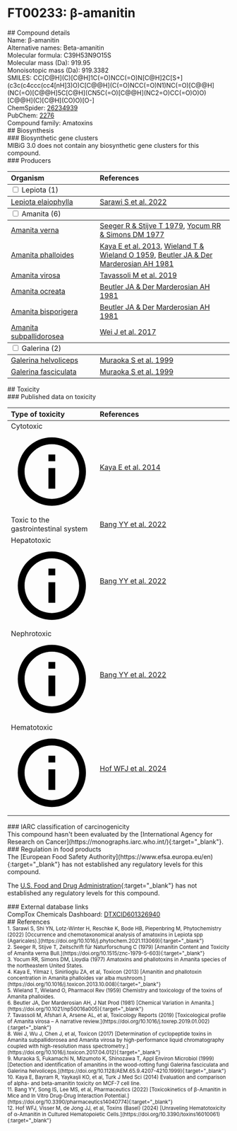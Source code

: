 
# FT00233: β-amanitin
<div class="molecule_image" style="float:left">
<img data-smiles= CC[C@H](C)[C@@H]1NC(=O)CNC(=O)[C@@H]2CC3=C(NC4=CC(O)=CC=C34)[S+]([O-])C[C@H](NC(=O)CNC1=O)C(=O)N[C@@H](CC(=O)O)C(=O)N1C[C@H](O)C[C@H]1C(=O)N[C@@H]([C@@H](C)[C@@H](O)CO)C(=O)N2 data-smiles-options="{ 'width': 350, 'height': 350 }" />
</div>
## Compound details
<div style="overflow:hidden">
Name: β-amanitin<br>
    Alternative names: Beta-amanitin<br>
Molecular formula: C39H53N9O15S<br>
Molecular mass (Da): 919.95<br>
Monoisotopic mass (Da): 919.3382<br>
<div class="break_all">
SMILES: CC[C@H](C)[C@H]1C(=O)NCC(=O)N[C@H]2C[S+](c3c(c4ccc(cc4[nH]3)O)C[C@@H](C(=O)NCC(=O)N1)NC(=O)[C@@H](NC(=O)[C@@H]5C[C@H](CN5C(=O)[C@@H](NC2=O)CC(=O)O)O)[C@@H](C)[C@H](CO)O)[O-]<br>
</div>
        ChemSpider: <a href=https://www.chemspider.com/Chemical-Structure.26234939.html target="_blank">26234939</a><br>
        PubChem: <a href=https://pubchem.ncbi.nlm.nih.gov/compound/2276 target="_blank">2276</a><br>
    Compound family: Amatoxins<br>
</div>

<div markdown="block" class="section">
## Biosynthesis
<div markdown="block" class="subsection">
### Biosynthetic gene clusters
<div markdown="block" class="indented_block">
MIBiG 3.0 does not contain any biosynthetic gene clusters for this compound.
</div>
</div>

<div markdown="block" class="subsection">
### Producers
<table>
<thead>
<tr>
<th style="text-align: left;" role="columnheader" width="40%" data-sort-default>Organism</th>
<th style="text-align: left;" role="columnheader" width="60%">References</th>
</tr>
</thead>
        <tbody class="header">
        <tr>
        <td style="text-align: left;" colspan="2">
        <input type="checkbox" data-toggle="toggle" id=Lepiota>
        <label for=Lepiota>Lepiota (1)</label>
        </td>
        </tr>
        </tbody>
        <tbody class="hide">
                <tr>
                <td style="text-align: left;"><a href="https://www.ncbi.nlm.nih.gov/Taxonomy/Browser/wwwtax.cgi?mode=Info&id=182863" target="_blank">Lepiota elaiophylla</a></td>
                <td style="text-align: left;"><a href="#REF00421">Sarawi S et al. 2022</a></td>
                </tr>
        </tbody>
        <tbody class="header">
        <tr>
        <td style="text-align: left;" colspan="2">
        <input type="checkbox" data-toggle="toggle" id=Amanita>
        <label for=Amanita>Amanita (6)</label>
        </td>
        </tr>
        </tbody>
        <tbody class="hide">
                <tr>
                <td style="text-align: left;"><a href="https://www.ncbi.nlm.nih.gov/Taxonomy/Browser/wwwtax.cgi?mode=Info&id=112270" target="_blank">Amanita verna</a></td>
                <td style="text-align: left;"><a href="#REF00431">Seeger R &amp; Stijve T 1979</a>, <a href="#REF00422">Yocum RR &amp; Simons DM 1977</a></td>
                </tr>
                <tr>
                <td style="text-align: left;"><a href="https://www.ncbi.nlm.nih.gov/Taxonomy/Browser/wwwtax.cgi?mode=Info&id=235533" target="_blank">Amanita phalloides</a></td>
                <td style="text-align: left;"><a href="#REF00427">Kaya E et al. 2013</a>, <a href="#REF00428">Wieland T &amp; Wieland O 1959</a>, <a href="#REF00432">Beutler JA &amp; Der Marderosian AH 1981</a></td>
                </tr>
                <tr>
                <td style="text-align: left;"><a href="https://www.ncbi.nlm.nih.gov/Taxonomy/Browser/wwwtax.cgi?mode=Info&id=78357" target="_blank">Amanita virosa</a></td>
                <td style="text-align: left;"><a href="#REF00429">Tavassoli M et al. 2019</a></td>
                </tr>
                <tr>
                <td style="text-align: left;"><a href="https://www.ncbi.nlm.nih.gov/Taxonomy/Browser/wwwtax.cgi?mode=Info&id=235532" target="_blank">Amanita ocreata</a></td>
                <td style="text-align: left;"><a href="#REF00432">Beutler JA &amp; Der Marderosian AH 1981</a></td>
                </tr>
                <tr>
                <td style="text-align: left;"><a href="https://www.ncbi.nlm.nih.gov/Taxonomy/Browser/wwwtax.cgi?mode=Info&id=87325" target="_blank">Amanita bisporigera</a></td>
                <td style="text-align: left;"><a href="#REF00432">Beutler JA &amp; Der Marderosian AH 1981</a></td>
                </tr>
                <tr>
                <td style="text-align: left;"><a href="https://www.ncbi.nlm.nih.gov/Taxonomy/Browser/wwwtax.cgi?mode=Info&id=1660029" target="_blank">Amanita subpallidorosea</a></td>
                <td style="text-align: left;"><a href="#REF00434">Wei J et al. 2017</a></td>
                </tr>
        </tbody>
        <tbody class="header">
        <tr>
        <td style="text-align: left;" colspan="2">
        <input type="checkbox" data-toggle="toggle" id=Galerina>
        <label for=Galerina>Galerina (2)</label>
        </td>
        </tr>
        </tbody>
        <tbody class="hide">
                <tr>
                <td style="text-align: left;"><a href="https://www.ncbi.nlm.nih.gov/Taxonomy/Browser/wwwtax.cgi?mode=Info&id=missing" target="_blank">Galerina helvoliceps</a></td>
                <td style="text-align: left;"><a href="#REF00436">Muraoka S et al. 1999</a></td>
                </tr>
                <tr>
                <td style="text-align: left;"><a href="https://www.ncbi.nlm.nih.gov/Taxonomy/Browser/wwwtax.cgi?mode=Info&id=missing" target="_blank">Galerina fasciculata</a></td>
                <td style="text-align: left;"><a href="#REF00436">Muraoka S et al. 1999</a></td>
                </tr>
        </tbody>
</table>
</div>
</div>

<div markdown="block" class="section">
## Toxicity
<div markdown="block" class="subsection">
### Published data on toxicity
<table>
<thead>
<tr>
<th style="text-align: left;" role="columnheader" width="40%" data-sort-default>Type of toxicity</th>
<th style="text-align: left;" role="columnheader" width="60%">References</th>
</tr>
</thead>
<tbody>
<tr>
<td style="text-align: left;">Cytotoxic <span class="twemoji" title="Toxic to cells"><svg xmlns="http://www.w3.org/2000/svg" viewBox="0 0 24 24"><path d="M11 9h2V7h-2m1 13c-4.41 0-8-3.59-8-8s3.59-8 8-8 8 3.59 8 8-3.59 8-8 8m0-18A10 10 0 0 0 2 12a10 10 0 0 0 10 10 10 10 0 0 0 10-10A10 10 0 0 0 12 2m-1 15h2v-6h-2v6Z"></path></svg></span></td>
<td style="text-align: left;"><a href="#REF00413">Kaya E et al. 2014</a></td>
</tr>
<tr>
<td style="text-align: left;">Toxic to the gastrointestinal system</td>
<td style="text-align: left;"><a href="#REF00414">Bang YY et al. 2022</a></td>
</tr>
<tr>
<td style="text-align: left;">Hepatotoxic <span class="twemoji" title="Toxic to the liver"><svg xmlns="http://www.w3.org/2000/svg" viewBox="0 0 24 24"><path d="M11 9h2V7h-2m1 13c-4.41 0-8-3.59-8-8s3.59-8 8-8 8 3.59 8 8-3.59 8-8 8m0-18A10 10 0 0 0 2 12a10 10 0 0 0 10 10 10 10 0 0 0 10-10A10 10 0 0 0 12 2m-1 15h2v-6h-2v6Z"></path></svg></span></td>
<td style="text-align: left;"><a href="#REF00414">Bang YY et al. 2022</a></td>
</tr>
<tr>
<td style="text-align: left;">Nephrotoxic <span class="twemoji" title="Toxic to the kidneys"><svg xmlns="http://www.w3.org/2000/svg" viewBox="0 0 24 24"><path d="M11 9h2V7h-2m1 13c-4.41 0-8-3.59-8-8s3.59-8 8-8 8 3.59 8 8-3.59 8-8 8m0-18A10 10 0 0 0 2 12a10 10 0 0 0 10 10 10 10 0 0 0 10-10A10 10 0 0 0 12 2m-1 15h2v-6h-2v6Z"></path></svg></span></td>
<td style="text-align: left;"><a href="#REF00414">Bang YY et al. 2022</a></td>
</tr>
<tr>
<td style="text-align: left;">Hematotoxic <span class="twemoji" title="Toxic to the blood and/or blood-forming cells"><svg xmlns="http://www.w3.org/2000/svg" viewBox="0 0 24 24"><path d="M11 9h2V7h-2m1 13c-4.41 0-8-3.59-8-8s3.59-8 8-8 8 3.59 8 8-3.59 8-8 8m0-18A10 10 0 0 0 2 12a10 10 0 0 0 10 10 10 10 0 0 0 10-10A10 10 0 0 0 12 2m-1 15h2v-6h-2v6Z"></path></svg></span></td>
<td style="text-align: left;"><a href="#REF00415">Hof WFJ et al. 2024</a></td>
</tr>
</tbody>
</table>
</div>

<div markdown="block" class="subsection">
### IARC classification of carcinogenicity
<div markdown="block" class="indented_block">
This compound hasn't been evaluated by the [International Agency for Research on Cancer](https://monographs.iarc.who.int/){:target="_blank"}.<br>
</div>
</div>

<div markdown="block" class="subsection">
### Regulation in food products
<div markdown="block" class="indented_block">
The [European Food Safety Authority](https://www.efsa.europa.eu/en){:target="_blank"} has not established any regulatory levels for this compound. <br>

The [U.S. Food and Drug Administration](https://www.fda.gov/){:target="_blank"} has not established any regulatory levels for this compound. <br>

</div>
</div>

<div markdown="block" class="subsection">
### External database links
<div markdown="block" class="indented_block">
CompTox Chemicals Dashboard: <a href=https://comptox.epa.gov/dashboard/chemical/details/DTXCID601326940 target="_blank">DTXCID601326940</a><br>
</div>
</div>
</div>

<div markdown="block" class="section">
## References
<div markdown="block" style="font-size: smaller;">
<span id=REF00421>
1. Sarawi S, Shi YN, Lotz-Winter H, Reschke K, Bode HB, Piepenbring M, Phytochemistry (2022) [Occurrence and chemotaxonomical analysis of amatoxins in Lepiota spp (Agaricales).](https://doi.org/10.1016/j.phytochem.2021.113069){:target="_blank"}<br>
</span>

<span id=REF00431>
2. Seeger R, Stijve T, Zeitschrift für Naturforschung C (1979) [Amanitin Content and Toxicity of Amanita verna Bull.](https://doi.org/10.1515/znc-1979-5-603){:target="_blank"}<br>
</span>

<span id=REF00422>
3. Yocum RR, Simons DM, Lloydia (1977) Amatoxins and phallotoxins in Amanita species of the northeastern United States.<br>
</span>

<span id=REF00427>
4. Kaya E, Yilmaz I, Sinirlioglu ZA, et al, Toxicon (2013) [Amanitin and phallotoxin concentration in Amanita phalloides var alba mushroom.](https://doi.org/10.1016/j.toxicon.2013.10.008){:target="_blank"}<br>
</span>

<span id=REF00428>
5. Wieland T, Wieland O, Pharmacol Rev (1959) Chemistry and toxicology of the toxins of Amanita phalloides.<br>
</span>

<span id=REF00432>
6. Beutler JA, Der Marderosian AH, J Nat Prod (1981) [Chemical Variation in Amanita.](https://doi.org/10.1021/np50016a005){:target="_blank"}<br>
</span>

<span id=REF00429>
7. Tavassoli M, Afshari A, Arsene AL, et al, Toxicology Reports (2019) [Toxicological profile of Amanita virosa – A narrative review.](https://doi.org/10.1016/j.toxrep.2019.01.002){:target="_blank"}<br>
</span>

<span id=REF00434>
8. Wei J, Wu J, Chen J, et al, Toxicon (2017) [Determination of cyclopeptide toxins in Amanita subpallidorosea and Amanita virosa by high-performance liquid chromatography coupled with high-resolution mass spectrometry.](https://doi.org/10.1016/j.toxicon.2017.04.012){:target="_blank"}<br>
</span>

<span id=REF00436>
9. Muraoka S, Fukamachi N, Mizumoto K, Shinozawa T, Appl Environ Microbiol (1999) [Detection and identification of amanitins in the wood-rotting fungi Galerina fasciculata and Galerina helvoliceps.](https://doi.org/10.1128/AEM.65.9.4207-4210.1999){:target="_blank"}<br>
</span>

<span id=REF00413>
10. Kaya E, Bayram R, Yaykaşli KO, et al, Turk J Med Sci (2014) Evaluation and comparison of alpha- and beta-amanitin toxicity on MCF-7 cell line.<br>
</span>

<span id=REF00414>
11. Bang YY, Song IS, Lee MS, et al, Pharmaceutics (2022) [Toxicokinetics of β-Amanitin in Mice and In Vitro Drug-Drug Interaction Potential.](https://doi.org/10.3390/pharmaceutics14040774){:target="_blank"}<br>
</span>

<span id=REF00415>
12. Hof WFJ, Visser M, de Jong JJ, et al, Toxins (Basel) (2024) [Unraveling Hematotoxicity of α-Amanitin in Cultured Hematopoietic Cells.](https://doi.org/10.3390/toxins16010061){:target="_blank"}<br>
</span>

</div>
</div>

<script type="text/javascript" src="https://unpkg.com/smiles-drawer@2.0.1/dist/smiles-drawer.min.js"></script>
<script>
    SmiDrawer.apply();
</script>